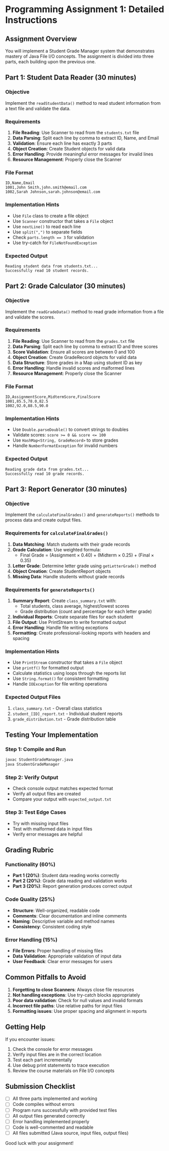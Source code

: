 # Programming Assignment 1: Detailed Instructions

## Assignment Overview
You will implement a Student Grade Manager system that demonstrates mastery of Java File I/O concepts. The assignment is divided into three parts, each building upon the previous one.

## Part 1: Student Data Reader (30 minutes)

### Objective
Implement the `readStudentData()` method to read student information from a text file and validate the data.

### Requirements
1. **File Reading**: Use Scanner to read from the `students.txt` file
2. **Data Parsing**: Split each line by comma to extract ID, Name, and Email
3. **Validation**: Ensure each line has exactly 3 parts
4. **Object Creation**: Create Student objects for valid data
5. **Error Handling**: Provide meaningful error messages for invalid lines
6. **Resource Management**: Properly close the Scanner

### File Format
```
ID,Name,Email
1001,John Smith,john.smith@email.com
1002,Sarah Johnson,sarah.johnson@email.com
```

### Implementation Hints
- Use `File` class to create a file object
- Use `Scanner` constructor that takes a `File` object
- Use `nextLine()` to read each line
- Use `split(",")` to separate fields
- Check `parts.length == 3` for validation
- Use try-catch for `FileNotFoundException`

### Expected Output
```
Reading student data from students.txt...
Successfully read 10 student records.
```

## Part 2: Grade Calculator (30 minutes)

### Objective
Implement the `readGradeData()` method to read grade information from a file and validate the scores.

### Requirements
1. **File Reading**: Use Scanner to read from the `grades.txt` file
2. **Data Parsing**: Split each line by comma to extract ID and three scores
3. **Score Validation**: Ensure all scores are between 0 and 100
4. **Object Creation**: Create GradeRecord objects for valid data
5. **Data Structure**: Store grades in a Map using student ID as key
6. **Error Handling**: Handle invalid scores and malformed lines
7. **Resource Management**: Properly close the Scanner

### File Format
```
ID,AssignmentScore,MidtermScore,FinalScore
1001,85.5,78.0,82.5
1002,92.0,88.5,90.0
```

### Implementation Hints
- Use `Double.parseDouble()` to convert strings to doubles
- Validate scores: `score >= 0 && score <= 100`
- Use `HashMap<String, GradeRecord>` to store grades
- Handle `NumberFormatException` for invalid numbers

### Expected Output
```
Reading grade data from grades.txt...
Successfully read 10 grade records.
```

## Part 3: Report Generator (30 minutes)

### Objective
Implement the `calculateFinalGrades()` and `generateReports()` methods to process data and create output files.

### Requirements for `calculateFinalGrades()`
1. **Data Matching**: Match students with their grade records
2. **Grade Calculation**: Use weighted formula:
   - Final Grade = (Assignment × 0.40) + (Midterm × 0.25) + (Final × 0.35)
3. **Letter Grade**: Determine letter grade using `getLetterGrade()` method
4. **Object Creation**: Create StudentReport objects
5. **Missing Data**: Handle students without grade records

### Requirements for `generateReports()`
1. **Summary Report**: Create `class_summary.txt` with:
   - Total students, class average, highest/lowest scores
   - Grade distribution (count and percentage for each letter grade)
2. **Individual Reports**: Create separate files for each student
3. **File Output**: Use PrintStream to write formatted output
4. **Error Handling**: Handle file writing exceptions
5. **Formatting**: Create professional-looking reports with headers and spacing

### Implementation Hints
- Use `PrintStream` constructor that takes a `File` object
- Use `printf()` for formatted output
- Calculate statistics using loops through the reports list
- Use `String.format()` for consistent formatting
- Handle `IOException` for file writing operations

### Expected Output Files
1. `class_summary.txt` - Overall class statistics
2. `student_[ID]_report.txt` - Individual student reports
3. `grade_distribution.txt` - Grade distribution table

## Testing Your Implementation

### Step 1: Compile and Run
```bash
javac StudentGradeManager.java
java StudentGradeManager
```

### Step 2: Verify Output
- Check console output matches expected format
- Verify all output files are created
- Compare your output with `expected_output.txt`

### Step 3: Test Edge Cases
- Try with missing input files
- Test with malformed data in input files
- Verify error messages are helpful

## Grading Rubric

### Functionality (60%)
- **Part 1 (20%)**: Student data reading works correctly
- **Part 2 (20%)**: Grade data reading and validation works
- **Part 3 (20%)**: Report generation produces correct output

### Code Quality (25%)
- **Structure**: Well-organized, readable code
- **Comments**: Clear documentation and inline comments
- **Naming**: Descriptive variable and method names
- **Consistency**: Consistent coding style

### Error Handling (15%)
- **File Errors**: Proper handling of missing files
- **Data Validation**: Appropriate validation of input data
- **User Feedback**: Clear error messages for users

## Common Pitfalls to Avoid

1. **Forgetting to close Scanners**: Always close file resources
2. **Not handling exceptions**: Use try-catch blocks appropriately
3. **Poor data validation**: Check for null values and invalid formats
4. **Incorrect file paths**: Use relative paths for input files
5. **Formatting issues**: Use proper spacing and alignment in reports

## Getting Help

If you encounter issues:
1. Check the console for error messages
2. Verify input files are in the correct location
3. Test each part incrementally
4. Use debug print statements to trace execution
5. Review the course materials on File I/O concepts

## Submission Checklist

- [ ] All three parts implemented and working
- [ ] Code compiles without errors
- [ ] Program runs successfully with provided test files
- [ ] All output files generated correctly
- [ ] Error handling implemented properly
- [ ] Code is well-commented and readable
- [ ] All files submitted (Java source, input files, output files)

Good luck with your assignment! 